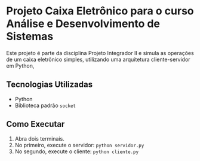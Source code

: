 # Projeto Caixa Eletrônico para o curso Análise e Desenvolvimento de Sistemas

Este projeto é parte da disciplina Projeto Integrador II e simula as operações de um caixa eletrônico simples, utilizando uma arquitetura cliente-servidor em Python,

## Tecnologias Utilizadas
- Python
- Biblioteca padrão `socket`

## Como Executar
1. Abra dois terminais.
2. No primeiro, execute o servidor: `python servidor.py`
3. No segundo, execute o cliente: `python cliente.py`